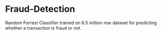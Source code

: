 # Fraud-Detection
Random Forrest Classifier trained on 6.5 million row dataset for predicting whether a transaction is fraud or not.
